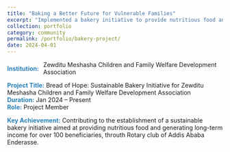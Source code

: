 ```yaml
---
title: "Baking a Better Future for Vulnerable Families"
excerpt: "Implemented a bakery initiative to provide nutritious food and skill development for underprivileged children and families."
collection: portfolio
category: community
permalink: /portfolio/bakery-project/
date: 2024-04-01
---
```


<div style="display: flex; align-items: center; gap: 10px; margin-bottom: 3px;">
  <span style="color:#2980b9;"><strong>Institution:</strong></span> Zewditu Meshasha Children and Family Welfare Development Association  
</div>

<span style="color:#2980b9;"><strong>Project Title:</strong></span> Bread of Hope: Sustainable Bakery Initiative for Zewditu Meshasha Children and Family Welfare Development Association  
<span style="color:#2980b9;"><strong>Duration:</strong></span> Jan 2024 – Present  
<span style="color:#2980b9;"><strong>Role:</strong></span> Project Member

<span style="color:#2980b9;"><strong>Key Achievement:</strong></span> Contributing to the establishment of a sustainable bakery initiative aimed at providing nutritious food and generating long-term income for over 100 beneficiaries, throuth Rotary club of Addis Ababa Enderasse.